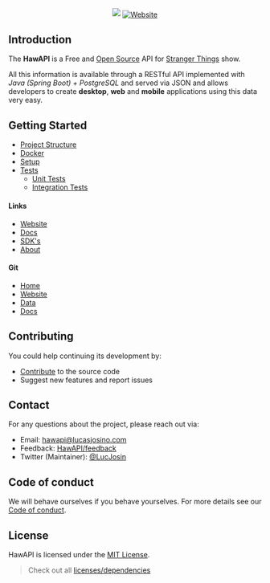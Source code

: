 <div align="center">

<img src="https://user-images.githubusercontent.com/76869974/213164214-0d304263-3f40-44fb-827d-dcd21bb0f2ae.png"/>

<a href="https://hawapi.theproject.id">
    <img align="center" alt="Website" src="https://shields.io/badge/WEBSITE-HAWAPI.THEPROJECT.ID-%23290606?style=for-the-badge&labelColor=%23290606">
</a>

</div>

## Introduction

The **HawAPI** is a Free and <a href="https://github.com/HawAPI/" target="_blank">Open Source</a> API
for <a href="https://www.netflix.com/title/80057281" target="_blank">Stranger Things</a> show.

All this information is available through a RESTful API implemented with _Java (Spring Boot) + PostgreSQL_ and served
via JSON and allows developers to create **desktop**, **web** and **mobile** applications using this data very easy.

## Getting Started

- [Project Structure](GETTING-STARTED.md#project-structure)
- [Docker](GETTING-STARTED.md#docker)
- [Setup](GETTING-STARTED.md#setup)
- [Tests](GETTING-STARTED.md#tests)
    - [Unit Tests](GETTING-STARTED.md#unit-tests)
    - [Integration Tests](GETTING-STARTED.md#integration-tests)

#### Links

- [Website](https://hawapi.theproject.id)
- [Docs](https://hawapi.theproject.id/docs)
- [SDK's](https://hawapi.theproject.id/docs/sdks)
- [About](https://hawapi.theproject.id/docs/about)

#### Git

- [Home](https://github.com/HawAPI)
- [Website](https://github.com/HawAPI/website)
- [Data](https://github.com/HawAPI/api-data)
- [Docs](https://github.com/HawAPI/docs)

## Contributing

You could help continuing its development by:

- [Contribute](CONTRIBUTING.md) to the source code
- Suggest new features and report issues

## Contact

For any questions about the project, please reach out via:

- Email: [hawapi@lucasjosino.com](mailto:hawapi@lucasjosino.com)
- Feedback: [HawAPI/feedback](https://github.com/orgs/HawAPI/discussions)
- Twitter (Maintainer): [@LucJosin](https://twitter.com/LucJosin)

## Code of conduct

We will behave ourselves if you behave yourselves. For more details see our
[Code of conduct](CODE_OF_CONDUCT.md).

## License

HawAPI is licensed under the [MIT License](LICENSE).

> Check out all [licenses/dependencies](https://hawapi.theproject.id/docs/about#licenses)

